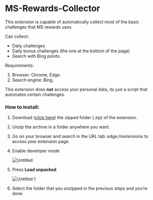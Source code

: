 # MS-Rewards-Collector

This extension is capable of automatically collect most of the basic challenges that MS rewards uses.

Can collect:

- Daily challenges
- Daily bonus challenges (the one at the bottom of the page)
- Search with Bing points.

Requirements: 

1. Browser: Chrome, Edge.
2. Search engine: Bing.

This extension does **not** access your personal data, its just a script that automates certain challenges.

### How to install:

1. Download ([click here](https://github.com/Code-Dani/MS-Reward-Collector/releases/latest)) the zipped folder (.zip) of the extension.
2. Unzip the archive in a folder anywhere you want.
3. Go on your browser and search in the URL tab:  $\text {edge://extensions}$ to access your extension page.
4. Enable developer mode
    
    ![Untitled](https://user-images.githubusercontent.com/72025325/210789992-4f04a437-a1e0-40ff-801e-451df62f1b96.png)
    
5. Press **Load unpacked**
    
    ![Untitled 1](https://user-images.githubusercontent.com/72025325/210790141-d9b697a7-569a-4c37-a799-552b4a77b396.png)
    
6. Select the folder that you unzipped in the previous steps and you’re done


